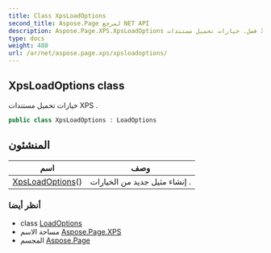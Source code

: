 ```yaml
---
title: Class XpsLoadOptions
second_title: Aspose.Page لمرجع NET API
description: Aspose.Page.XPS.XpsLoadOptions فصل. خيارات تحميل مستندات XPS .
type: docs
weight: 480
url: /ar/net/aspose.page.xps/xpsloadoptions/
---
```

## XpsLoadOptions class

خيارات تحميل مستندات XPS .

```csharp
public class XpsLoadOptions : LoadOptions
```

## المنشئون

| اسم | وصف |
| --- | --- |
| [XpsLoadOptions](xpsloadoptions/)() | إنشاء مثيل جديد من الخيارات . |

### أنظر أيضا

* class [LoadOptions](../loadoptions/)
* مساحة الاسم [Aspose.Page.XPS](../../aspose.page.xps/)
* المجسم [Aspose.Page](../../)


